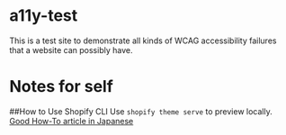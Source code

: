 # a11y-test
This is a test site to demonstrate all kinds of WCAG accessibility failures that a website can possibly have.


# Notes for self
##How to Use Shopify CLI
Use `shopify theme serve` to preview locally.
[Good How-To article in Japanese](https://factory.d3-jp.com/shopify/shopify-github-sync/#ShopifyGitHub-2)
